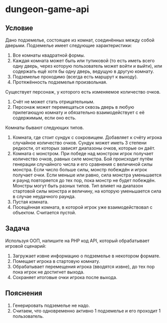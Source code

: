 # dungeon-game-api
## Условие
Дано подземелье, состоящее из комнат, соединённых между собой дверьми. Подземелье имеет следующие характеристики:
1. Все комнаты квадратной формы.
2. Каждая комната может быть или тупиковой (то есть иметь всего одну дверь, через которую пользователь может войти и выйти), или содержать ещё хотя бы одну дверь, ведущую в другую комнату.
3. Подземелье проходимо (всегда есть маршрут к выходу).
4. Протяжённость подземелья произвольная.

Существует персонаж, у которого есть изменяемое количество очков.
1. Счёт не может стать отрицательным.
2. Персонаж может перемещаться сквозь дверь в любую прилегающую комнату и обязательно взаимодействует с её содержимым, если оно есть.

Комнаты бывают следующих типов.
1. Комната, где стоит сундук с сокровищем. Добавляет к счёту игрока случайное количество очков.
Сундук может иметь 3 степени редкости, от которых зависят диапазоны очков, которые он даёт.
2. Комната с монстром. При победе над монстром игрок получает количество очков, равных силе монстра. Бой происходит путём генерации случайного числа и его сравнения с величиной силы монстра. Если число больше силы, монстр побеждён и игрок получает очки. Если меньше или равно, сила монстра уменьшается и раунд повторяется до тех пор, пока монстр не будет побеждён. Монстры могут быть разных типов. Тип влияет на диапазон стартовой силы монстра и величину, на которую уменьшается сила в случае неудачного раунда.
3. Пустая комната.
4. Посещённая комната, в которой игрок уже взаимодействовал с объектом. Считается пустой.
## Задача
Используя ООП, напишите на PHP код API, который обрабатывает игровой сценарий:
1. Загружает извне информацию о подземелье в некотором формате.
2. Помещает игрока в стартовую комнату.
3. Обрабатывает перемещения игрока (вводятся извне), до тех пор пока игрок не достигнет выхода.
4. Сохраняет итоговые очки игрока после выхода.
## Пояснения
1. Генерировать подземелье не надо.
2. Считаем, что одновременно активно 1 подземелье и его проходит 1 пользователь.
